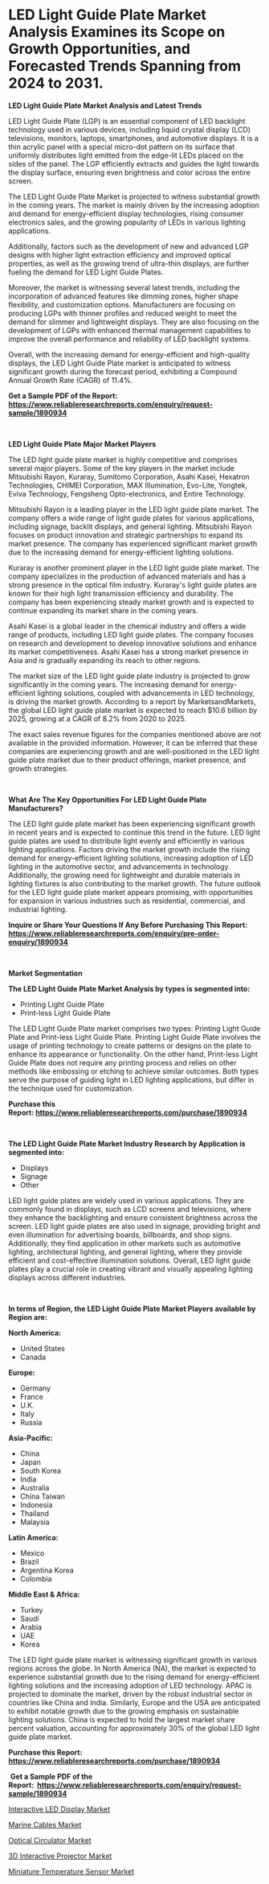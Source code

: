 <p><h1>LED Light Guide Plate Market Analysis Examines its Scope on Growth Opportunities, and Forecasted Trends Spanning from 2024 to 2031.</h1></p><p><strong>LED Light Guide Plate Market Analysis and Latest Trends</strong></p>
<p><p>LED Light Guide Plate (LGP) is an essential component of LED backlight technology used in various devices, including liquid crystal display (LCD) televisions, monitors, laptops, smartphones, and automotive displays. It is a thin acrylic panel with a special micro-dot pattern on its surface that uniformly distributes light emitted from the edge-lit LEDs placed on the sides of the panel. The LGP efficiently extracts and guides the light towards the display surface, ensuring even brightness and color across the entire screen.</p><p>The LED Light Guide Plate Market is projected to witness substantial growth in the coming years. The market is mainly driven by the increasing adoption and demand for energy-efficient display technologies, rising consumer electronics sales, and the growing popularity of LEDs in various lighting applications.</p><p>Additionally, factors such as the development of new and advanced LGP designs with higher light extraction efficiency and improved optical properties, as well as the growing trend of ultra-thin displays, are further fueling the demand for LED Light Guide Plates.</p><p>Moreover, the market is witnessing several latest trends, including the incorporation of advanced features like dimming zones, higher shape flexibility, and customization options. Manufacturers are focusing on producing LGPs with thinner profiles and reduced weight to meet the demand for slimmer and lightweight displays. They are also focusing on the development of LGPs with enhanced thermal management capabilities to improve the overall performance and reliability of LED backlight systems.</p><p>Overall, with the increasing demand for energy-efficient and high-quality displays, the LED Light Guide Plate market is anticipated to witness significant growth during the forecast period, exhibiting a Compound Annual Growth Rate (CAGR) of 11.4%.</p></p>
<p><strong>Get a Sample PDF of the Report:&nbsp; <a href="https://www.reliableresearchreports.com/enquiry/request-sample/1890934">https://www.reliableresearchreports.com/enquiry/request-sample/1890934</a></strong></p>
<p>&nbsp;</p>
<p><strong>LED Light Guide Plate Major Market Players</strong></p>
<p><p>The LED light guide plate market is highly competitive and comprises several major players. Some of the key players in the market include Mitsubishi Rayon, Kuraray, Sumitomo Corporation, Asahi Kasei, Hexatron Technologies, CHIMEI Corporation, MAX Illumination, Evo-Lite, Yongtek, Eviva Technology, Fengsheng Opto-electronics, and Entire Technology. </p><p>Mitsubishi Rayon is a leading player in the LED light guide plate market. The company offers a wide range of light guide plates for various applications, including signage, backlit displays, and general lighting. Mitsubishi Rayon focuses on product innovation and strategic partnerships to expand its market presence. The company has experienced significant market growth due to the increasing demand for energy-efficient lighting solutions. </p><p>Kuraray is another prominent player in the LED light guide plate market. The company specializes in the production of advanced materials and has a strong presence in the optical film industry. Kuraray's light guide plates are known for their high light transmission efficiency and durability. The company has been experiencing steady market growth and is expected to continue expanding its market share in the coming years.</p><p>Asahi Kasei is a global leader in the chemical industry and offers a wide range of products, including LED light guide plates. The company focuses on research and development to develop innovative solutions and enhance its market competitiveness. Asahi Kasei has a strong market presence in Asia and is gradually expanding its reach to other regions.</p><p>The market size of the LED light guide plate industry is projected to grow significantly in the coming years. The increasing demand for energy-efficient lighting solutions, coupled with advancements in LED technology, is driving the market growth. According to a report by MarketsandMarkets, the global LED light guide plate market is expected to reach $10.6 billion by 2025, growing at a CAGR of 8.2% from 2020 to 2025.</p><p>The exact sales revenue figures for the companies mentioned above are not available in the provided information. However, it can be inferred that these companies are experiencing growth and are well-positioned in the LED light guide plate market due to their product offerings, market presence, and growth strategies.</p></p>
<p>&nbsp;</p>
<p><strong>What Are The Key Opportunities For LED Light Guide Plate Manufacturers?</strong></p>
<p><p>The LED light guide plate market has been experiencing significant growth in recent years and is expected to continue this trend in the future. LED light guide plates are used to distribute light evenly and efficiently in various lighting applications. Factors driving the market growth include the rising demand for energy-efficient lighting solutions, increasing adoption of LED lighting in the automotive sector, and advancements in technology. Additionally, the growing need for lightweight and durable materials in lighting fixtures is also contributing to the market growth. The future outlook for the LED light guide plate market appears promising, with opportunities for expansion in various industries such as residential, commercial, and industrial lighting.</p></p>
<p><strong>Inquire or Share Your Questions If Any Before Purchasing This Report: <a href="https://www.reliableresearchreports.com/enquiry/pre-order-enquiry/1890934">https://www.reliableresearchreports.com/enquiry/pre-order-enquiry/1890934</a></strong></p>
<p>&nbsp;</p>
<p><strong>Market Segmentation</strong></p>
<p><strong>The LED Light Guide Plate Market Analysis by types is segmented into:</strong></p>
<p><ul><li>Printing Light Guide Plate</li><li>Print-less Light Guide Plate</li></ul></p>
<p><p>The LED Light Guide Plate market comprises two types: Printing Light Guide Plate and Print-less Light Guide Plate. Printing Light Guide Plate involves the usage of printing technology to create patterns or designs on the plate to enhance its appearance or functionality. On the other hand, Print-less Light Guide Plate does not require any printing process and relies on other methods like embossing or etching to achieve similar outcomes. Both types serve the purpose of guiding light in LED lighting applications, but differ in the technique used for customization.</p></p>
<p><strong>Purchase this Report:&nbsp;<a href="https://www.reliableresearchreports.com/purchase/1890934">https://www.reliableresearchreports.com/purchase/1890934</a></strong></p>
<p>&nbsp;</p>
<p><strong>The LED Light Guide Plate Market Industry Research by Application is segmented into:</strong></p>
<p><ul><li>Displays</li><li>Signage</li><li>Other</li></ul></p>
<p><p>LED light guide plates are widely used in various applications. They are commonly found in displays, such as LCD screens and televisions, where they enhance the backlighting and ensure consistent brightness across the screen. LED light guide plates are also used in signage, providing bright and even illumination for advertising boards, billboards, and shop signs. Additionally, they find application in other markets such as automotive lighting, architectural lighting, and general lighting, where they provide efficient and cost-effective illumination solutions. Overall, LED light guide plates play a crucial role in creating vibrant and visually appealing lighting displays across different industries.</p></p>
<p>&nbsp;</p>
<p><strong>In terms of Region, the LED Light Guide Plate Market Players available by Region are:</strong></p>
<p>
    <p> <strong> North America: </strong>
        <ul>
            <li>United States</li>
            <li>Canada</li>
        </ul>
        </p> 
    <p> <strong> Europe: </strong>
        <ul>
            <li>Germany</li>
            <li>France</li>
            <li>U.K.</li>
            <li>Italy</li>
            <li>Russia</li>
        </ul>
        </p> 
    <p> <strong> Asia-Pacific: </strong>
        <ul>
            <li>China</li>
            <li>Japan</li>
            <li>South Korea</li>
            <li>India</li>
            <li>Australia</li>
            <li>China Taiwan</li>
            <li>Indonesia</li>
            <li>Thailand</li>
            <li>Malaysia</li>
        </ul>
        </p> 
    <p> <strong> Latin America: </strong>
        <ul>
            <li>Mexico</li>
            <li>Brazil</li>
            <li>Argentina Korea</li>
            <li>Colombia</li>
        </ul>
        </p> 
    <p> <strong> Middle East & Africa: </strong>
        <ul>
            <li>Turkey</li>
            <li>Saudi</li>
            <li>Arabia</li>
            <li>UAE</li>
            <li>Korea</li>
        </ul>
    </p>
    </p>
<p><p>The LED light guide plate market is witnessing significant growth in various regions across the globe. In North America (NA), the market is expected to experience substantial growth due to the rising demand for energy-efficient lighting solutions and the increasing adoption of LED technology. APAC is projected to dominate the market, driven by the robust industrial sector in countries like China and India. Similarly, Europe and the USA are anticipated to exhibit notable growth due to the growing emphasis on sustainable lighting solutions. China is expected to hold the largest market share percent valuation, accounting for approximately 30% of the global LED light guide plate market.</p></p>
<p><strong>Purchase this Report: <a href="https://www.reliableresearchreports.com/purchase/1890934">https://www.reliableresearchreports.com/purchase/1890934</a></strong></p>
<p>&nbsp;<strong>Get a Sample PDF of the Report:&nbsp;&nbsp;<a href="https://www.reliableresearchreports.com/enquiry/request-sample/1890934">https://www.reliableresearchreports.com/enquiry/request-sample/1890934</a></strong></p>
<p><strong></strong></p>
<p><p><a href="https://github.com/ruslanpoljakovrd177/Market-Research-Report-List-2/blob/main/interactive-led-display-market.md">Interactive LED Display Market</a></p><p><a href="https://github.com/gulaimolin/Market-Research-Report-List-2/blob/main/marine-cables-market.md">Marine Cables Market</a></p><p><a href="https://github.com/abbypearson7765/Market-Research-Report-List-2/blob/main/optical-circulator-market.md">Optical Circulator Market</a></p><p><a href="https://github.com/grishafomin4852/Market-Research-Report-List-2/blob/main/3d-interactive-projector-market.md">3D Interactive Projector Market</a></p><p><a href="https://github.com/gdfhhhj/Market-Research-Report-List-2/blob/main/miniature-temperature-sensor-market.md">Miniature Temperature Sensor Market</a></p></p>